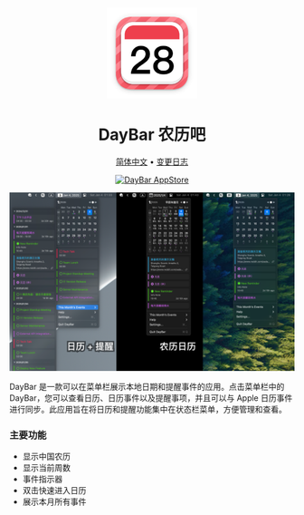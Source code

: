 <div align="center">
  <br />
  <br />
  <img src="./assets/logo.png" width="160" height="160">
  <h1>
    DayBar 农历吧
  </h1>
  <!--rehype:style=border: 0;-->
  <p>
    <a href="./README.zh.md">简体中文</a> • 
    <a href="https://github.com/jaywcjlove/daybar/releases">变更日志</a>
  </p>
  <p>
    <a target="_blank" href="https://apps.apple.com/app/daybar/6739052447" title="DayBar for macOS">
      <img alt="DayBar AppStore" src="https://jaywcjlove.github.io/sb/download/macos.svg" height="51">
    </a>
  </p>
</div>

![DayBar 1](./assets/screenshots-1-cn.png)

DayBar 是一款可以在菜单栏展示本地日期和提醒事件的应用。点击菜单栏中的 DayBar，您可以查看日历、日历事件以及提醒事项，并且可以与 Apple 日历事件进行同步。此应用旨在将日历和提醒功能集中在状态栏菜单，方便管理和查看。

### 主要功能

- 显示中国农历
- 显示当前周数
- 事件指示器
- 双击快速进入日历
- 展示本月所有事件
